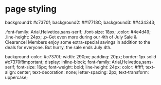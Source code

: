 # page styling

<!-- color pallets -->

background1: #c7370f;
background2: ##17718C;
background3: ##434343;

.font-family: Arial,Helvetica,sans-serif;
.font-size: 18px;
.color: #4e4d49;
.line-height: 24px;
.p-Get even more during our 4th of July Sale & Clearance! Members enjoy some extra-special savings in addition to the deals for everyone. But hurry, the sale ends July 4th.

<!-- button style -->

background-color: #c7370f;
width: 290px;
padding: 20px;
border: 1px solid #c7370f!important;
display: inline-block;
font-family: Arial,Helvetica,sans-serif;
font-size: 16px;
font-weight: bold;
line-height: 24px;
color: #ffff;
text-align: center;
text-decoration: none;
letter-spacing: 2px;
text-transform: uppercase;
